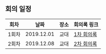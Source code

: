 ## 회의 일정

|회차|날짜|장소|회의록 링크|
|----|----|----|----|
|1회차|2019.12.01|교대|[1차 회의록](./20191201.md)|
|2회차|2019.12.08|교대|[2차 회의록]()|

